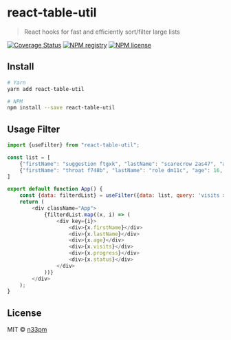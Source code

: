 # react-table-util

> React hooks for fast and efficiently sort/filter large lists

[![Coverage Status](https://coveralls.io/repos/github/numero33/react-table-util/badge.svg?branch=master)](https://coveralls.io/github/numero33/react-table-util?branch=master) [![NPM registry](https://img.shields.io/npm/v/react-table-util.svg?style=for-the-badge)](https://npmjs.com/react-table-util) [![NPM license](https://img.shields.io/badge/license-mit-red.svg?style=for-the-badge)](LICENSE.md)

## Install

```bash
# Yarn
yarn add react-table-util

# NPM
npm install --save react-table-util
```

## Usage Filter

```javascript
import {useFilter} from "react-table-util";

const list = [
    {"firstName": "suggestion ftgxk", "lastName": "scarecrow 2as47", "age": 4, "visits": 40, "progress": 7, "status": "relationship"},
    {"firstName": "throat f748b", "lastName": "role dm11c", "age": 16, "visits": 9, "progress": 90, "status": "single"}
]

export default function App() {
    const {data: filterdList} = useFilter({data: list, query: 'visits > 10'})
    return (
        <div className="App">
            {filterdList.map((x, i) => (
                <div key={i}>
                    <div>{x.firstName}</div>
                    <div>{x.lastName}</div>
                    <div>{x.age}</div>
                    <div>{x.visits}</div>
                    <div>{x.progress}</div>
                    <div>{x.status}</div>
                </div>
            ))}
        </div>
    );
}
```

## License

MIT © [n33pm](https://github.com/n33pm)
